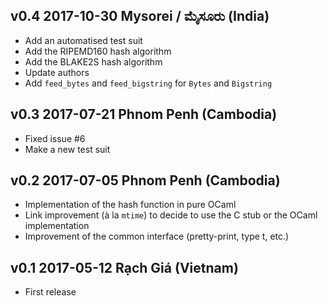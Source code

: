 v0.4 2017-10-30 Mysorei / ಮೈಸೂರು (India)
----------------------------------------

- Add an automatised test suit
- Add the RIPEMD160 hash algorithm
- Add the BLAKE2S hash algorithm
- Update authors
- Add `feed_bytes` and `feed_bigstring` for `Bytes` and `Bigstring`

v0.3 2017-07-21 Phnom Penh (Cambodia)
-------------------------------------

- Fixed issue #6
- Make a new test suit

v0.2 2017-07-05 Phnom Penh (Cambodia)
-------------------------------------

- Implementation of the hash function in pure OCaml
- Link improvement (à la `mtime`) to decide to use the C stub or the OCaml implementation
- Improvement of the common interface (pretty-print, type t, etc.)

v0.1 2017-05-12 Rạch Giá (Vietnam)
------------------------------------

- First release
